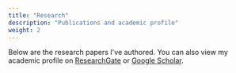 ```yaml
---
title: "Research"
description: "Publications and academic profile"
weight: 2
---
```


Below are the research papers I've authored. You can also view my academic
profile on [ResearchGate](https://www.researchgate.net/profile/Ed_Duarte) or
[Google Scholar](https://scholar.google.pt/citations?user=51ffGMMAAAAJ).
